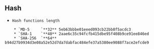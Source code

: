 Hash
-----------------------

* `Hash functions length`

```
	* `MD-5     `**32** 5eb63bbbe01eeed093cb22bb8f5acdc3
	* `SHA-1    `**40** 2aae6c35c94fcfb415dbe95f408b9ce91ee846ed
	* `SHA-256  `**64** b94d27b9934d3e08a52e52d7da7dabfac484efe37a5380ee9088f7ace2efcde9
```
